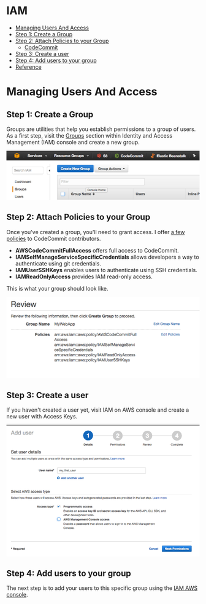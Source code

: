 # IAM 



- [Managing Users And Access](#managing-users-and-access)
- [Step 1: Create a Group](#step-1-create-a-group)
- [Step 2: Attach Policies to your Group](#step-2-attach-policies-to-your-group)
    - [CodeCommit](http://docs.aws.amazon.com/codecommit/latest/userguide/setting-up-gc.html)
- [Step 3: Create a user](#step-3-create-a-user)
- [Step 4: Add users to your group](step-4-add-users-to-your-group)
- [Reference](https://www.chrisjmendez.com/2017/01/30/deploying-rails-5-from-aws-codecommit-to-elastic-beanstalk-part-1/)
 

# Managing Users And Access

## Step 1: Create a Group

Groups are utilities that help you establish permissions to a group of users. As a first step, visit the [Groups](https://console.aws.amazon.com/iam/home#/groups) section within Identity and Access Management (IAM) console and create a new group.

![aws-create-new-group](images/aws-create-new-group.png)

## Step 2: Attach Policies to your Group

Once you've created a group, you'll need to grant access. I offer [a few policies](http://docs.aws.amazon.com/codecommit/latest/userguide/access-permissions.html#access-permissions-managed-policies) to CodeCommit contributors.

- **AWSCodeCommitFullAccess** offers full access to CodeCommit.
- **IAMSelfManageServiceSpecificCredentials** allows developers a way to authenticate using git credentials.
- **IAMUserSSHKeys** enables users to authenticate using SSH credentials.
- **IAMReadOnlyAccess** provides IAM read-only access.

This is what your group should look like.

![group-policy](images/aws-iam-group-policy.png)


## Step 3: Create a user

If you haven't created a user yet, visit IAM on AWS console and create a new user with Access Keys.

![aws-create-user](images/aws-create-user.png)

## Step 4: Add users to your group

The next step is to add your users to this specific group using the [IAM AWS console](https://console.aws.amazon.com/iam/home#/users).



